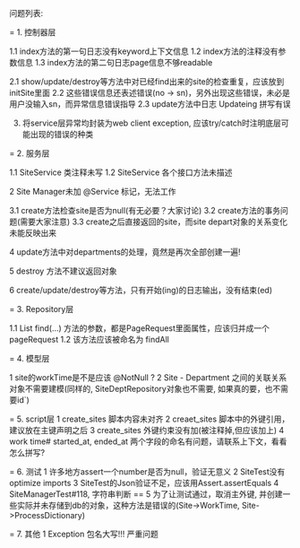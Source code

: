 问题列表:

= 1. 控制器层

1.1 index方法的第一句日志没有keyword上下文信息
1.2 index方法的注释没有参数信息
1.3 index方法的第二句日志page信息不够readable

2.1 show/update/destroy等方法中对已经find出来的site的检查重复，应该放到 initSite里面
2.2 这些错误信息还表述错误(no -> sn)，另外出现这些错误，未必是用户没输入sn，而异常信息错误指导
2.3 update方法中日志 Updateing 拼写有误

3. 将service层异常均封装为web client exception, 应该try/catch时注明底层可能出现的错误的种类

= 2. 服务层

1.1 SiteService 类注释未写
1.2 SiteService 各个接口方法未描述

2 Site Manager未加 @Service 标记，无法工作

3.1 create方法检查site是否为null(有无必要？大家讨论)
3.2 create方法的事务问题(需要大家注意)
3.3 create之后直接返回的site，而site depart对象的关系变化未能反映出来

4 update方法中对departments的处理，竟然是再次全部创建一遍!

5 destroy 方法不建议返回对象 

6 create/update/destroy等方法，只有开始(ing)的日志输出，没有结束(ed)

= 3. Repository层

1.1 List<Site> find(...) 方法的参数，都是PageRequest里面属性，应该归并成一个 pageRequest
1.2 该方法应该被命名为 findAll

= 4. 模型层

1 site的workTime是不是应该 @NotNull ?
2 Site - Department 之间的关联关系对象不需要建模(同样的, SiteDeptRepository对象也不需要, 如果真的要，也不需要id`) 

= 5. script层
1 create_sites 脚本内容未对齐
2 creaet_sites 脚本中的外键引用，建议放在主键声明之后
3 create_sites 外键约束没有加(被注释掉,但应该加上)
4 work time# started_at, ended_at 两个字段的命名有问题，请联系上下文，看看怎么拼写?

= 6. 测试
1 许多地方assert一个number是否为null，验证无意义
2 SiteTest没有 optimize imports
3 SiteTest的Json验证不足，应该用Assert.assertEquals
4 SiteManagerTest#118, 字符串判断 ==
5 为了让测试通过，取消主外键, 并创建一些实际并未存储到db的对象，这种方法是错误的(Site->WorkTime, Site->ProcessDictionary)

= 7. 其他
1 Exception 包名大写!!! 严重问题
